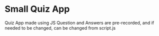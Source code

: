 # Small Quiz App
 Quiz App made using JS
Question and Answers are pre-recorded, and if needed to be changed, can be changed from script.js
